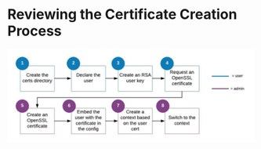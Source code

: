 # Reviewing the Certificate Creation Process

![Certificate Creation Process](https://github.com/reselbob/k8sassets/blob/master/rbac/images/rbac-process.jpeg?raw=true)